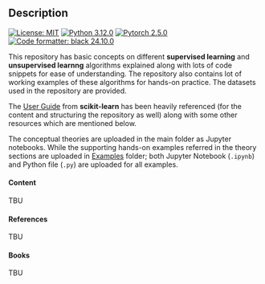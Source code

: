 ## Description


[![License: MIT](https://img.shields.io/badge/License-MIT-green.svg)](https://github.com/baksho/ml-handson/blob/main/LICENSE)
[![Python 3.12.0](https://img.shields.io/badge/python-3.12.0-blue?logo=python&logoColor=ffffff)](https://www.python.org/downloads/release/python-3130/)
[![Pytorch 2.5.0](https://img.shields.io/badge/pytorch-2.5.0-orange?logo=pytorch&logoColor=ffffff)](https://pytorch.org/)
[![Code formatter: black 24.10.0](https://img.shields.io/badge/code%20formatter-black%2024.10.0-000000.svg)](https://github.com/psf/black)

This repository has basic concepts on different **supervised learning** and **unsupervised learnng** algorithms explained along with lots of code snippets for ease of understanding. The repository also contains lot of working examples of these algorithms for hands-on practice. The datasets used in the repository are provided.

The [User Guide](https://scikit-learn.org/stable/user_guide.html) from **scikit-learn** has been heavily referenced (for the content and structuring the repository as well) along with some other resources which are mentioned below.

The conceptual theories are uploaded in the main folder as Jupyter notebooks. While the supporting hands-on examples referred in the theory sections are uploaded in [Examples](https://github.com/baksho/ml-handson/tree/main/Examples) folder; both Jupyter Notebook (`.ipynb`) and Python file (`.py`) are uploaded for all examples.

#### Content
TBU

#### References
TBU

#### Books
TBU
